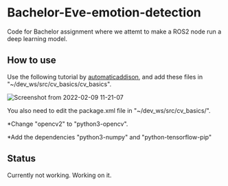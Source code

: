 # Bachelor-Eve-emotion-detection
Code for Bachelor assignment where we attemt to make a ROS2 node run a deep learning model.

## How to use
Use the following tutorial by [automaticaddison](https://automaticaddison.com/getting-started-with-opencv-in-ros-2-foxy-fitzroy-python/), and add these files in "~/dev_ws/src/cv_basics/cv_basics".

![Screenshot from 2022-02-09 11-21-07](https://user-images.githubusercontent.com/75445926/153179024-a61a8efc-32ca-4ec3-b2bf-055b989f7be1.png)

You also need to edit the package.xml file in "~/dev_ws/src/cv_basics/".


*Change "<depend>opencv2<depend>" to "<depend>python3-opencv<depend>". 
  
 *Add the dependencies "<depend>python3-numpy<depend>" and "<depend>python-tensorflow-pip<depend>"

## Status
Currently not working. Working on it.
